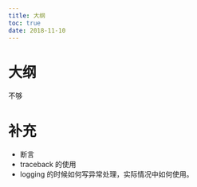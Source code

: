 ```yaml
---
title: 大纲
toc: true
date: 2018-11-10
---
```


# 大纲



不够





# 补充

- 断言
- traceback 的使用
- logging 的时候如何写异常处理，实际情况中如何使用。